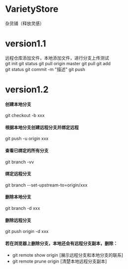 # VarietyStore
杂货铺（释放灵感）

# version1.1
远程仓库添加文件，本地添加文件，进行分支上传测试  
git init
git status
git pull origin master
git pull
git add  
git status
git commit -m "描述"
git push

# version1.2
#### 创建本地分支
git checkout -b xxx
#### 根据本地分支创建远程分支并绑定远程
git push -u origin xxx
#### 查看已绑定的所有分支
git branch -vv
#### 绑定远程分支
git branch --set-upstream-to=origin/xxx
#### 删除本地分支
git branch -d xxx
#### 删除远程分支
git push origin -d xxx
#### 若在浏览器上删除分支，本地还会有远程分支副本，删除：
 - git remote show origin [展示远程分支和本地分支的联系]
 - git remote prune origin [清楚本地远程分支副本]
